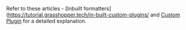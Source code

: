 
Refer to these articles - [Inbuilt formatters](https://tutorial.grasshopper.tech/in-built-custom-plugins/ and [Custom Plugin](https://tutorial.grasshopper.tech/custom-plugins/) for a detailed explanation.
